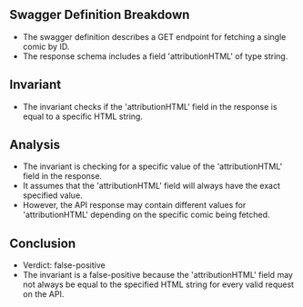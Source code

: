 ## Swagger Definition Breakdown
- The swagger definition describes a GET endpoint for fetching a single comic by ID.
- The response schema includes a field 'attributionHTML' of type string.

## Invariant
- The invariant checks if the 'attributionHTML' field in the response is equal to a specific HTML string.

## Analysis
- The invariant is checking for a specific value of the 'attributionHTML' field in the response.
- It assumes that the 'attributionHTML' field will always have the exact specified value.
- However, the API response may contain different values for 'attributionHTML' depending on the specific comic being fetched.

## Conclusion
- Verdict: false-positive
- The invariant is a false-positive because the 'attributionHTML' field may not always be equal to the specified HTML string for every valid request on the API.
